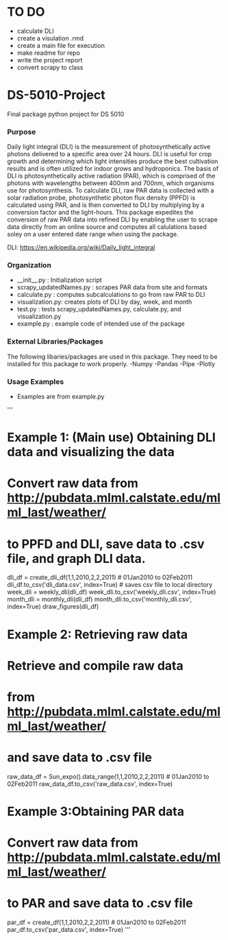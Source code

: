 # TO DO

- calculate DLI
- create a visulation .rmd
- create a main file for execution
- make readme for repo
- write the project report
- convert scrapy to class

# DS-5010-Project
Final package python project for DS 5010

### Purpose

Daily light integral (DLI) is the measurement of photosynthetically active photons delivered to a specific area over 24 hours. DLI is useful for crop growth and determining which light intensities produce the best cultivation results and is often utilized for indoor grows and hydroponics. The basis of DLI is photosynthetically active radiation (PAR), which is comprised of the photons with wavelengths between 400nm and 700nm, which organisms use for photosynthesis. To calculate DLI, raw PAR data is collected with a solar radiation probe, photosynthetic photon flux density (PPFD) is calculated using PAR, and is then converted to DLI by multiplying by a conversion factor and the light-hours. This package expedites the conversion of raw PAR data into refined DLI by enabling the user to scrape data directly from an online source and computes all calulations based soley on a user entered date range when using the package. 

DLI: https://en.wikipedia.org/wiki/Daily_light_integral

### Organization

- \_\_init\_\_.py : Initialization script
- scrapy_updatedNames.py : scrapes PAR data from site and formats 
- calculate.py : computes subcalculations to go from raw PAR to DLI
- visualization.py: creates plots of DLI by day, week, and month
- test.py : tests scrapy_updatedNames.py, calculate.py, and visualization.py
- example.py : example code of intended use of the package

### External Libraries/Packages
The following libaries/packages are used in this package. They need to be installed for this package to work properly.
-Numpy
-Pandas
-Pipe
-Plotly


### Usage Examples
- Examples are from example.py 

'''
# Example 1: (Main use) Obtaining DLI data and visualizing the data
# Convert raw data from http://pubdata.mlml.calstate.edu/mlml_last/weather/
# to PPFD and DLI, save data to .csv file, and graph DLI data.
dli_df = create_dli_df(1,1,2010,2,2,2011) # 01Jan2010 to 02Feb2011
dli_df.to_csv('dli_data.csv', index=True) # saves csv file to local directory
week_dli = weekly_dli(dli_df)
week_dli.to_csv('weekly_dli.csv', index=True)
month_dli = monthly_dli(dli_df)
month_dli.to_csv('monthly_dli.csv', index=True)
draw_figures(dli_df)


# Example 2: Retrieving raw data
# Retrieve and compile raw data
# from http://pubdata.mlml.calstate.edu/mlml_last/weather/
# and save data to .csv file
raw_data_df = Sun_expo().data_range(1,1,2010,2,2,2011) # 01Jan2010 to 02Feb2011
raw_data_df.to_csv('raw_data.csv', index=True)


# Example 3:Obtaining PAR data
# Convert raw data from http://pubdata.mlml.calstate.edu/mlml_last/weather/
# to PAR and save data to .csv file
par_df = create_df(1,1,2010,2,2,2011) # 01Jan2010 to 02Feb2011
par_df.to_csv('par_data.csv', index=True)
'''
